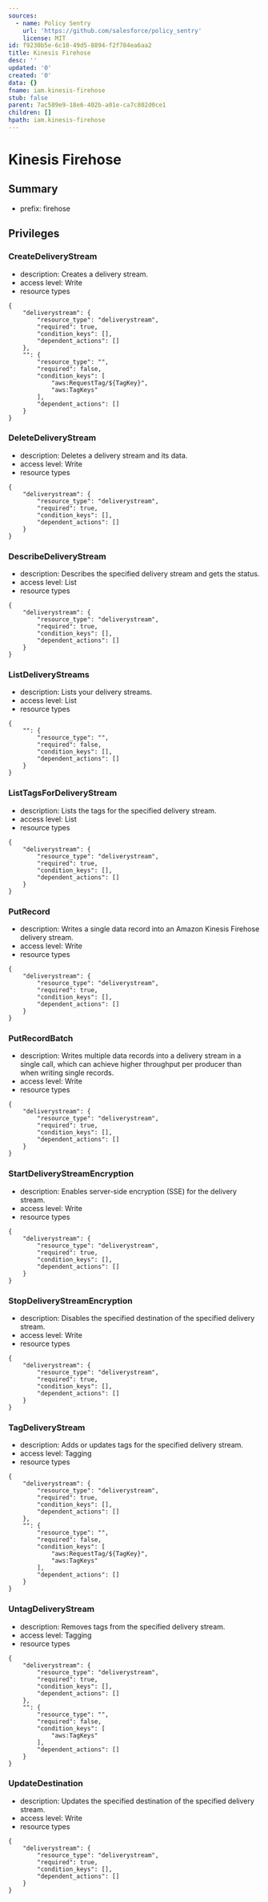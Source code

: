 ```yaml
---
sources:
  - name: Policy Sentry
    url: 'https://github.com/salesforce/policy_sentry'
    license: MIT
id: f9230b5e-6c10-49d5-8894-f2f784ea6aa2
title: Kinesis Firehose
desc: ''
updated: '0'
created: '0'
data: {}
fname: iam.kinesis-firehose
stub: false
parent: 7ac589e9-18e6-402b-a01e-ca7c802d0ce1
children: []
hpath: iam.kinesis-firehose
---
```

# Kinesis Firehose

## Summary

- prefix: firehose

## Privileges

### CreateDeliveryStream

- description: Creates a delivery stream.
- access level: Write
- resource types

```
{
    "deliverystream": {
        "resource_type": "deliverystream",
        "required": true,
        "condition_keys": [],
        "dependent_actions": []
    },
    "": {
        "resource_type": "",
        "required": false,
        "condition_keys": [
            "aws:RequestTag/${TagKey}",
            "aws:TagKeys"
        ],
        "dependent_actions": []
    }
}
```

### DeleteDeliveryStream

- description: Deletes a delivery stream and its data.
- access level: Write
- resource types

```
{
    "deliverystream": {
        "resource_type": "deliverystream",
        "required": true,
        "condition_keys": [],
        "dependent_actions": []
    }
}
```

### DescribeDeliveryStream

- description: Describes the specified delivery stream and gets the status.
- access level: List
- resource types

```
{
    "deliverystream": {
        "resource_type": "deliverystream",
        "required": true,
        "condition_keys": [],
        "dependent_actions": []
    }
}
```

### ListDeliveryStreams

- description: Lists your delivery streams.
- access level: List
- resource types

```
{
    "": {
        "resource_type": "",
        "required": false,
        "condition_keys": [],
        "dependent_actions": []
    }
}
```

### ListTagsForDeliveryStream

- description: Lists the tags for the specified delivery stream.
- access level: List
- resource types

```
{
    "deliverystream": {
        "resource_type": "deliverystream",
        "required": true,
        "condition_keys": [],
        "dependent_actions": []
    }
}
```

### PutRecord

- description: Writes a single data record into an Amazon Kinesis Firehose delivery stream.
- access level: Write
- resource types

```
{
    "deliverystream": {
        "resource_type": "deliverystream",
        "required": true,
        "condition_keys": [],
        "dependent_actions": []
    }
}
```

### PutRecordBatch

- description: Writes multiple data records into a delivery stream in a single call, which can achieve higher throughput per producer than when writing single records.
- access level: Write
- resource types

```
{
    "deliverystream": {
        "resource_type": "deliverystream",
        "required": true,
        "condition_keys": [],
        "dependent_actions": []
    }
}
```

### StartDeliveryStreamEncryption

- description: Enables server-side encryption (SSE) for the delivery stream.
- access level: Write
- resource types

```
{
    "deliverystream": {
        "resource_type": "deliverystream",
        "required": true,
        "condition_keys": [],
        "dependent_actions": []
    }
}
```

### StopDeliveryStreamEncryption

- description: Disables the specified destination of the specified delivery stream.
- access level: Write
- resource types

```
{
    "deliverystream": {
        "resource_type": "deliverystream",
        "required": true,
        "condition_keys": [],
        "dependent_actions": []
    }
}
```

### TagDeliveryStream

- description: Adds or updates tags for the specified delivery stream.
- access level: Tagging
- resource types

```
{
    "deliverystream": {
        "resource_type": "deliverystream",
        "required": true,
        "condition_keys": [],
        "dependent_actions": []
    },
    "": {
        "resource_type": "",
        "required": false,
        "condition_keys": [
            "aws:RequestTag/${TagKey}",
            "aws:TagKeys"
        ],
        "dependent_actions": []
    }
}
```

### UntagDeliveryStream

- description: Removes tags from the specified delivery stream.
- access level: Tagging
- resource types

```
{
    "deliverystream": {
        "resource_type": "deliverystream",
        "required": true,
        "condition_keys": [],
        "dependent_actions": []
    },
    "": {
        "resource_type": "",
        "required": false,
        "condition_keys": [
            "aws:TagKeys"
        ],
        "dependent_actions": []
    }
}
```

### UpdateDestination

- description: Updates the specified destination of the specified delivery stream.
- access level: Write
- resource types

```
{
    "deliverystream": {
        "resource_type": "deliverystream",
        "required": true,
        "condition_keys": [],
        "dependent_actions": []
    }
}
```
